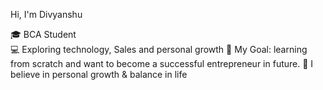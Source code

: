 Hi, I'm Divyanshu 

🎓 BCA Student  
💻 Exploring technology, Sales and personal growth 
🚀 My Goal: learning from scratch and want to become a successful entrepreneur in future.
🙏 I believe in personal growth & balance in life
